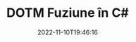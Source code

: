 ---
############################# Static ############################
layout: "auto-gen-merge"
date: 2022-11-10T19:46:16
draft: false
otherformats: dotx epub html mht mhtml odp ods odt one otp ott pdf pps ppsx ppt pptx

############################# Head ############################
head_title: "Îmbinați fișierele DOTM în C# | DOTM Fuziune"
head_description: "Îmbinați mai multe fișiere DOTM într-un singur fișier folosind API-ul de fuziune a documentelor C# .NET. Îmbinați anumite pagini sau intervale de pagini de la diverse documente la un singur document."

############################# Header ############################
title: "DOTM Fuziune în C#"
description: "Îmbinați DOTM cu câteva rânduri de cod .NET."
bg_image: "https://cms.admin.containerize.com/templates/aspose/App_Themes/V3/images/bg/header1.png"
bg_overlay: false
button:
    enable: true
    icon: "fas fa-arrow-down"
    label: "Descarcare varianta scurta de prezentare gratuita"
    link: "https://downloads.groupdocs.com/merger/net"

############################# SubMenu ############################
submenu:
    enable: true

    left:
        img_alt: "GroupDocs.Merger for .NET"
        image: "https://cms.admin.containerize.com/templates/groupdocs/images/product-logos/90x90-noborder/groupdocs-merger-net.png"
        product: "GroupDocs.Merger"
        platform: ".NET"

    middle:
        button:

            # button loop
            - link: "https://apireference.groupdocs.com/merger/net"
              text: "Referință API"

            # button loop
            - link: "https://github.com/groupdocs-merger"
              text: "Exemple de coduri"

            # button loop
            - link: "https://products.groupdocs.app/merger/family"
              text: "Demo live"

            # button loop
            - link: "https://purchase.groupdocs.com/pricing/merger/net"
              text: "Prețuri"

    right:
        link_download: "https://downloads.groupdocs.com/merger"
        link_learn: "https://docs.groupdocs.com/merger/net"
        link_buy: "https://purchase.groupdocs.com"

############################# About ############################
about:
    enable: true
    title: "Despre GroupDocs.Merger for .NET API"
    content: |
        [GroupDocs.Merger for .NET](/ro/merger/net/) oferă o soluție convenabilă pentru a îmbina mai multe PDF, Microsoft Office (Word, Excel, PowerPoint, OneNote), OpenDocument, HTML, imagini și multe alte documente într-un singur fișier în cadrul aplicațiilor .NET. GroupDocs.Merger vă va economisi mult efort, deoarece vi se permite să îmbinați documente DOTM - nu este nevoie să instalați niciun software terță parte, aplicații desktop sau pluginuri. Acum nu este necesar să vă pierdeți timpul și să îmbinați fișierele manual! Misiunea GroupDocs este de a oferi cea mai bună calitate și de a simplifica fluxurile de lucru de procesare a documentelor.
        
        GroupDocs.Merger API este o alegere potrivită pentru soluțiile corporative care necesită funcții de îmbinare a fișierelor. Aceste API-uri sunt bine acceptate pe toate sistemele și platformele de operare majore, inclusiv .NET Framework, .NET Standard, .NET Core, Mono.

############################# Steps ############################
steps:
    enable: true
    title_left: "Cum să îmbinați mai multe fișiere DOTM"
    content_left: |
        [GroupDocs.Merger for .NET](/ro/merger/net/) facilitează pentru dezvoltatorii .NET să îmbine două sau mai multe fișiere DOTM în aplicațiile lor prin implementarea unui câțiva pași simpli.
        
        * Creați o nouă instanță a **Merger** și treceți calea documentului sursă ca parametru de constructor.
        * Apelați **Join** din clasa **Merger** și transmiteți a doua cale pentru documentul sursă.
        * Apelați **Save** din clasa **Merger** pentru a salva documentul îmbinat.

    title_right: "Cerințe de sistem"
    content_right: |
        API-urile GroupDocs.Merger for .NET sunt acceptate pe toate platformele și sistemele de operare majore. Înainte de a executa codul de mai jos, vă rugăm să vă asigurați că aveți următoarele cerințe preliminare instalate pe sistemul dumneavoastră.

        * Sisteme de operare: Microsoft Windows, Linux, MacOS
        * Medii de dezvoltare: Visual Studio, Xamarin, MonoDevelop
        * Cadre: .NET Framework, .NET Standard, .NET Core, Mono
        * Descărcați cea mai recentă versiune a GroupDocs.Merger for .NET de la [NuGet](https://www.nuget.org/packages/groupdocs.merger)
         
    code: |
     {{% merger/additional-styles %}}
     {{< merger/code-merger title="Cum să îmbinați fișiere DOTM folosind codul exemplu C#">}}

        ```csharp    
        // Îmbinați fișiere DOTM utilizând API-ul GroupDocs.Merger
        // Instanțiați fuziunea cu documentul introdus DOTM
        using (Merger merger = new Merger("input1.dotm"))
          {
            // Apelați metoda Join a instanței clasei Merger și treceți a doua cale de document sursă
            merger.Join("input2.dotm");
    
            // Apelați metoda Salvare a instanței clasei Merger pentru a salva documentul îmbinat
            merger.Save("merged-file.dotm");
          }
        ```
     {{< /merger/code-merger >}}

############################# Demos ############################
demos:
    enable: true
    title: "Demo live - Aplicație online pentru a îmbina documente"
    content: |
       Îmbinați mai mult de un fișier DOTM chiar acum, vizitând site-ul web [GroupDocs.Merger Live Demos](https://products.groupdocs.app/merger/dotm).
       Demo-ul live are următoarele beneficii.
        
############################# About Formats ############################
about_formats:
    enable: true

############################# More Formats ############################
more_formats:
    enable: true
    title: "Îmbinarea altor formate de documente"
    content: |
        .NET documentează API-ul de fuziune pentru formate de fișiere și imagini. Îmbinați unele dintre formatele de document populare, așa cum este menționat mai jos.

############################# Back to top ###############################
back_to_top:
    enable: true
---